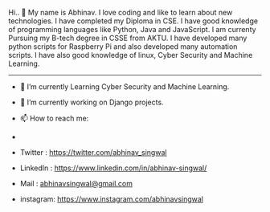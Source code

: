 Hi.. 👋
My name is Abhinav. I love coding and like to learn about new technologies. I have completed my Diploma in CSE. I have good knowledge of programming languages like Python, Java and JavaScript. I am currenty Pursuing my B-tech degree in CSSE from AKTU. I have developed many python scripts for Raspberry Pi and also developed many automation scripts. I have also good knowledge of linux, Cyber Security and Machine Learning. 

-----------------------------------------------------------------------------------------------------------------------------------------------------------
- 🔭 I’m currently Learning Cyber Security and Machine Learning.
- 🌱 I’m currently  working on Django projects.

- 📫 How to reach me: 
- 
- Twitter  : https://twitter.com/abhinav_singwal
- LinkedIn : https://www.linkedin.com/in/abhinav-singwal/
- Mail     : abhinavsingwal@gmail.com
- instagram: https://www.instagram.com/abhinavsingwal



<!--
**abhinavsingwal/abhinavsingwal** is a ✨ _special_ ✨ repository because its `README.md` (this file) appears on your GitHub profile.

Here are some ideas to get you started:

- 🔭 I’m currently working on ...
- 🌱 I’m currently learning ...
- 👯 I’m looking to collaborate on ...
- 🤔 I’m looking for help with ...
- 💬 Ask me about ...
- 📫 How to reach me: ...
- 😄 Pronouns: ...
- ⚡ Fun fact: ...
-->
